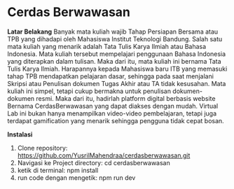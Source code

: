 # Cerdas Berwawasan

**Latar Belakang**
Banyak mata kuliah wajib Tahap Persiapan Bersama atau TPB yang dihadapi oleh Mahasiswa Institut Teknologi Bandung. Salah satu mata kuliah yang menarik adalah Tata Tulis Karya Ilmiah atau Bahasa Indonesia. Mata kuliah tersebut mempelajari penggunaan Bahasa Indonesia yang diterapkan dalam tulisan. Maka dari itu, mata kuliah ini bernama Tata Tulis Karya Ilmiah. Harapannya kepada Mahasiswa baru ITB yang memasuki tahap TPB mendapatkan pelajaran dasar, sehingga pada saat menjalani Skripsi atau Penulisan dokumen Tugas Akhir atau TA tidak kesusahan. Mata kuliah ini simpel, tetapi cukup bermakna untuk penulisan dokumen-dokumen resmi. Maka dari itu, hadirlah platform digital berbasis website Bernama CerdasBerwawasan yang dapat diakses dengan mudah. Virtual Lab ini bukan hanya menampilkan video-video pembelajaran, tetapi juga terdapat gamification yang menarik sehingga pengguna tidak cepat bosan.

**Instalasi**
1. Clone repository: https://github.com/YusrilMahendraa/cerdasberwawasan.git
2. Navigasi ke Project directory: cd cerdasberwawasan
3. ketik di terminal: npm install
4. run code dengan mengetik: npm run dev
